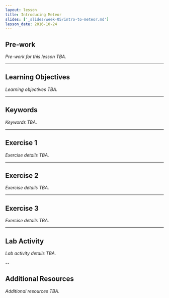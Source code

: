 ```yaml
---
layout: lesson
title: Introducing Meteor
slides: ['_slides/week-05/intro-to-meteor.md']
lesson_date: 2016-10-24
---
```


## Pre-work

*Pre-work for this lesson TBA.*

---

## Learning Objectives

*Learning objectives TBA.*

---

## Keywords

*Keywords TBA.*

---

## Exercise 1

*Exercise details TBA.*

---

## Exercise 2

*Exercise details TBA.*

---

## Exercise 3

*Exercise details TBA.*

---

## Lab Activity

*Lab activity details TBA.*

--

## Additional Resources

*Additional resources TBA.*